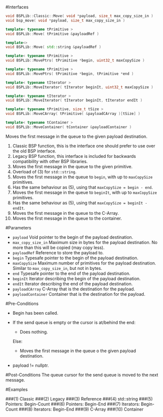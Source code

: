 #Interfaces

```cpp
void BSPLib::Classic::Move( void *payload, size_t max_copy_size_in )    // (1) Classic
void bsp_move( void *payload, size_t max_copy_size_in )                 // (2) Legacy

template< typename tPrimitive >
void BSPLib::Move( tPrimitive &payloadRef )                             // (3) Reference

template<>
void BSPLib::Move( std::string &payloadRef )                            // (4) std::string

template< typename tPrimitive >
void BSPLib::MovePtrs( tPrimitive *begin, uint32_t maxCopySize )        // (5) Pointers: Begin-Count

template< typename tPrimitive >
void BSPLib::MovePtrs( tPrimitive *begin, tPrimitive *end )             // (6) Pointers: Begin-End

template< typename tIterator >
void BSPLib::MoveIterator( tIterator beginIt, uint32_t maxCopySize )    // (7) Iterators: Begin-Count

template< typename tIterator >
void BSPLib::MoveIterator( tIterator beginIt, tIterator endIt )         // (8) Iterators: Begin-End

template< typename tPrimitive, size_t tSize >
void BSPLib::MoveCArray( tPrimitive( &payloadCArray )[tSize] )          // (9) C-Array

template< typename tContainer >
void BSPLib::MoveContainer( tContainer &payloadContainer )              // (10) Container
```

Moves the first message in the queue to the given payload destination.

1. Classic BSP function, this is the interface one should prefer to use over the old BSP interface.
2. Legacy BSP function, this interface is included for backwards compatibility with other BSP libraries.
3. Moves the first message in the queue to the given primitive.
4. Overload of (3) for `std::string`.
5. Moves the first message in the queue to `begin`, with up to `maxCopySize` primitives.
6. Has the same behaviour as (5), using that `maxCopySize = begin - end`.
7. Moves the first message in the queue to `beginIt`, with up to `maxCopySize` primitives.
8. Has the same behaviour as (5), using that `maxCopySize = beginIt - endIt`.
9. Moves the first message in the queue to the C-Array.
10. Moves the first message in the queue to the container.
    
#Parameters

* `payload` Void pointer to the begin of the payload destination.
* `max_copy_size_in` Maximum size in bytes for the payload destination. No more than this will be copied (may copy less).
* `payloadRef` Reference to store the payload to.
* `begin` Typesafe pointer to the begin of the payload destination.
* `maxCopySize` Maximum number of primitives for the payload destination. Similar to `max_copy_size_in`, but not in bytes.
* `end` Typesafe pointer to the end of the payload destination.
* `beginIt` Iterator describing the begin of the payload destination.
* `endIt` Iterator describing the end of the payload destination.
* `payloadCArray` C-Array that is the destination for the payload.
* `payloadContainer` Container that is the destination for the payload.

#Pre-Conditions
* Begin has been called.
* If the send queue is empty or the cursor is at/behind the end:
    * Does nothing.
    
    Else:
    
    * Moves the first message in the queue o the given payload destination.
* payload != nullptr.

#Post-Conditions
The queue cursor for the send queue is moved to the next message.
  
#Examples

###(1) Classic
###(2) Legacy
###(3) Reference
###(4) std::string
###(5) Pointers: Begin-Count
###(6) Pointers: Begin-End
###(7) Iterators: Begin-Count
###(8) Iterators: Begin-End
###(9) C-Array
###(10) Container